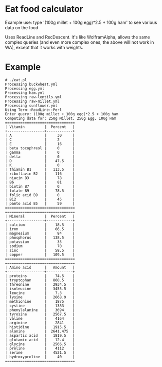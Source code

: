# Eat food calculator

Example use: type '(100g millet + 100g egg)*2.5 + 100g ham' to see various data on the food

Uses ReadLine and RecDescent. It's like WolframAlpha, allows the same complex queries (and even more complex ones, the above will not work in WA), except that it works with weights.

# Example

    # ./eat.pl
    Processing buckwheat.yml
    Processing egg.yml
    Processing ham.yml
    Processing raw-lentils.yml
    Processing raw-millet.yml
    Processing sunflower.yml
    Using Term::ReadLine::Perl
    Enter query: (100g millet + 100g egg)*2.5 + 100g ham
    Computing data for: 250g Millet, 250g Egg, 100g Ham
    ================================
    | Vitamin         |  Percent   |
    +-----------------+------------+
    | A               |     30     |
    | C               |     2      |
    | E               |     16     |
    | beta tocophreol |     0      |
    | gamma           |     0      |
    | delta           |     0      |
    | D               |    47.5    |
    | K               |     0      |
    | thiamin B1      |   113.5    |
    | riboflavin B2   |    116     |
    | niacin B3       |     78     |
    | B6              |     81     |
    | biotin B7       |     0      |
    | folate B9       |    78.5    |
    | folic acid B9   |     0      |
    | B12             |     45     |
    | panto acid B5   |     59     |
    ================================
    ================================
    | Mineral         |  Percent   |
    +-----------------+------------+
    | calcium         |    18.5    |
    | iron            |    66.5    |
    | magnesium       |     84     |
    | phosphorus      |   138.5    |
    | potassium       |     35     |
    | sodium          |     70     |
    | zinc            |    58.5    |
    | copper          |   109.5    |
    ================================
    ================================
    | Amino acid      |   Amount   |
    +-----------------+------------+
    | proteins        |    74.5    |
    | tryptophan      |   868.5    |
    | threonine       |   2934.5   |
    | isoleucine      |   3455.5   |
    | leucine         |    7.3     |
    | lysine          |   2668.9   |
    | methionine      |    1875    |
    | cystine         |    1383    |
    | phenylalanine   |    3694    |
    | tyrosine        |   2567.5   |
    | valine          |    4164    |
    | arginine        |    2841    |
    | histidine       |   1915.5   |
    | alanine         |  2641.475  |
    | aspartic acid   |   1819.5   |
    | glutamic acid   |    12.4    |
    | glycine         |   2566.5   |
    | proline         |    4112    |
    | serine          |   4521.5   |
    | hydroxyproline  |     40     |
    ================================

